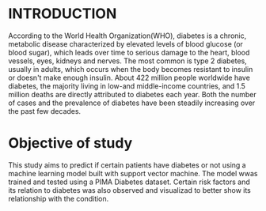 # INTRODUCTION

According to the World Health Organization(WHO), diabetes is a chronic, metabolic disease characterized by elevated levels of blood glucose (or blood sugar), which leads over time to serious damage to the heart, blood vessels, eyes, kidneys and nerves. The most common is type 2 diabetes, usually in adults, which occurs when the body becomes resistant to insulin or doesn't make enough insulin. About 422 million people worldwide have diabetes, the majority living in low-and middle-income countries, and 1.5 million deaths are directly attributed to diabetes each year. Both the number of cases and the prevalence of diabetes have been steadily increasing over the past few decades.

# Objective of study
This study aims to predict if certain patients have diabetes or not using a machine learning model built with support vector machine. The model wwas trained and tested using a PIMA Diabetes dataset. Certain risk factors and its relation to diabetes was also observed and visualizad to better show its relationship with the condition.

